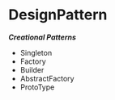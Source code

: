 # DesignPattern
***Creational Patterns***
- Singleton
- Factory
- Builder
- AbstractFactory
- ProtoType
